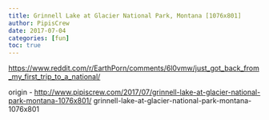 ```yaml
---
title: Grinnell Lake at Glacier National Park, Montana [1076x801]
author: PipisCrew
date: 2017-07-04
categories: [fun]
toc: true
---
```


https://www.reddit.com/r/EarthPorn/comments/6l0vmw/just_got_back_from_my_first_trip_to_a_national/

origin - http://www.pipiscrew.com/2017/07/grinnell-lake-at-glacier-national-park-montana-1076x801/ grinnell-lake-at-glacier-national-park-montana-1076x801